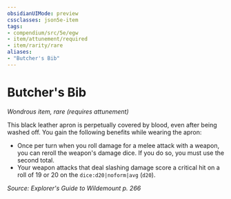 ```yaml
---
obsidianUIMode: preview
cssclasses: json5e-item
tags:
- compendium/src/5e/egw
- item/attunement/required
- item/rarity/rare
aliases: 
- "Butcher's Bib"
---
```

# Butcher's Bib
*Wondrous item, rare (requires attunement)*  


This black leather apron is perpetually covered by blood, even after being washed off. You gain the following benefits while wearing the apron:

- Once per turn when you roll damage for a melee attack with a weapon, you can reroll the weapon's damage dice. If you do so, you must use the second total.  
- Your weapon attacks that deal slashing damage score a critical hit on a roll of 19 or 20 on the `dice:d20|noform|avg` (`d20`).  

*Source: Explorer's Guide to Wildemount p. 266*